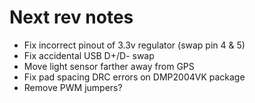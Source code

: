 # Next rev notes

* Fix incorrect pinout of 3.3v regulator (swap pin 4 & 5)
* Fix accidental USB D+/D- swap
* Move light sensor farther away from GPS
* Fix pad spacing DRC errors on DMP2004VK package
* Remove PWM jumpers?
